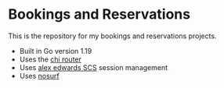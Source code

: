 # Bookings and Reservations

This is the repository for my bookings and reservations projects.

- Built in Go version 1.19
- Uses the [chi router](https://github.com/go-chi/chi/v5)
- Uses [alex edwards SCS](https://github.com/alexedwards/scs/v2) session management
- Uses [nosurf](https://github.com/justinas/nosurf)
